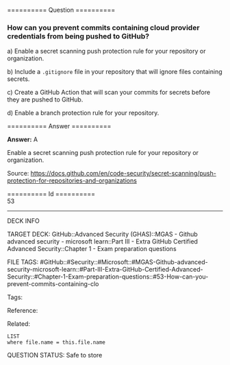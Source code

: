 ========== Question ==========  

### How can you prevent commits containing cloud provider credentials from being pushed to GitHub?

a) Enable a secret scanning push protection rule for your repository or organization.

b) Include a `.gitignore` file in your repository that will ignore files containing secrets.

c) Create a GitHub Action that will scan your commits for secrets before they are pushed to GitHub.

d) Enable a branch protection rule for your repository.  

========== Answer ==========  

**Answer:** A

Enable a secret scanning push protection rule for your repository or organization.

Source: https://docs.github.com/en/code-security/secret-scanning/push-protection-for-repositories-and-organizations

========== Id ==========  
53

---

DECK INFO

TARGET DECK: GitHub::Advanced Security (GHAS)::MGAS - Github advanced security - microsoft learn::Part III - Extra GitHub Certified Advanced Security::Chapter 1 - Exam preparation questions

FILE TAGS: #GitHub::#Security::#Microsoft::#MGAS-Github-advanced-security-microsoft-learn::#Part-III-Extra-GitHub-Certified-Advanced-Security::#Chapter-1-Exam-preparation-questions::#53-How-can-you-prevent-commits-containing-clo

Tags:

Reference:

Related:

```dataview
LIST
where file.name = this.file.name
```

QUESTION STATUS: Safe to store
